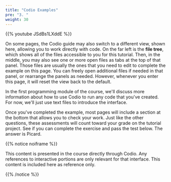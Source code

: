 ```yaml
---
title: "Codio Examples"
pre: "3. "
weight: 30
---
```


{{% youtube JSdBs1LXddE %}}


On some pages, the Codio guide may also switch to a different view, shown here, allowing you to work directly with code. On the far left is the **file tree**, which shows all of the files accessible to you for this tutorial. Then, in the middle, you may also see one or more open files as tabs at the top of that panel. Those files are usually the ones that you need to edit to complete the example on this page. You can freely open additional files if needed in that panel, or rearrange the panels as needed. However, whenever you enter this page, it will reset the view back to the default. 

In the first programming module of the course, we'll discuss more information about how to use Codio to run any code that you've created. For now, we'll just use text files to introduce the interface. 

Once you've completed the example, most pages will include a section at the bottom that allows you to check your work. Just like the other questions, these assessments will count toward your grade on the tutorial project. See if you can complete the exercise and pass the test below. The answer is Picard.

{{% notice noiframe %}}

This content is presented in the course directly through Codio. Any references to interactive portions are only relevant for that interface. This content is included here as reference only. 

{{% /notice %}}